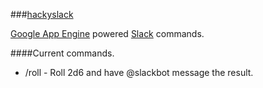 ###[hackyslack](http://hacky-slack.appspot.com/)

[Google App Engine](https://appengine.google.com) powered [Slack](https://slack.com) commands.

####Current commands.

 - /roll - Roll 2d6 and have @slackbot message the result.
